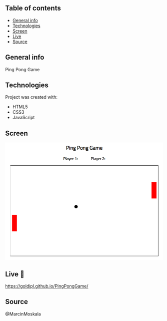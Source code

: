 ## Table of contents
* [General info](#general-info)
* [Technologies](#technologies)
* [Screen](#screen)
* [Live](#live)
* [Source](#source)

## General info
Ping Pong Game

## Technologies
Project was created with:
* HTML5
* CSS3
* JavaScript

## Screen
![Screenshot](pingpong.png) 

## Live :star2:
https://goldipl.github.io/PingPongGame/

## Source
@MarcinMoskala